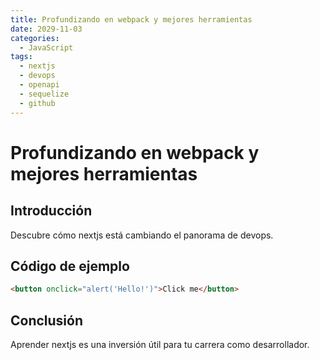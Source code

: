```yaml
---
title: Profundizando en webpack y mejores herramientas
date: 2029-11-03
categories:
  - JavaScript
tags:
  - nextjs
  - devops
  - openapi
  - sequelize
  - github
---
```


# Profundizando en webpack y mejores herramientas

## Introducción

Descubre cómo nextjs está cambiando el panorama de devops.

## Código de ejemplo

```html
<button onclick="alert('Hello!')">Click me</button>
```

## Conclusión

Aprender nextjs es una inversión útil para tu carrera como desarrollador.